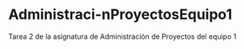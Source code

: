 # Administraci-nProyectosEquipo1
Tarea 2 de la asignatura de Administración de Proyectos del equipo 1
